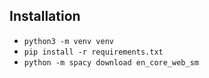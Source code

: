## Installation

- `python3 -m venv venv`
- `pip install -r requirements.txt`
- `python -m spacy download en_core_web_sm`
